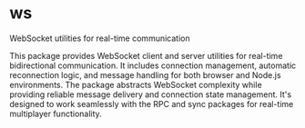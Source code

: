 # ws

WebSocket utilities for real-time communication

This package provides WebSocket client and server utilities for real-time bidirectional communication. It includes connection management, automatic reconnection logic, and message handling for both browser and Node.js environments. The package abstracts WebSocket complexity while providing reliable message delivery and connection state management. It's designed to work seamlessly with the RPC and sync packages for real-time multiplayer functionality.
